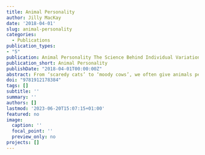 ```yaml
---
title: Animal Personality
author: Jilly MacKay
date: '2018-04-01'
slug: animal-personality
categories:
  - Publications
publication_types:
- "5"
publication: Animal Personality The Science Behind Individual Variation
publication_short: Animal Personality
publishDate: "2018-04-01T00:00:00Z"
abstract: From ‘scaredy cats’ to ‘moody cows’, we often give animals personality when we talk about them, but does this have any basis in scientific fact? How can we tell if a cat is feeling fear, and how does a grumpy cow behave? What would make an animal an individual? And what makes them unique? Only recently has science confirmed that animals have distinct individual personalities, shown through behavioural research. Animal Personality introduces the fundamentals of personality science and research, describing the history of behavioural testing, and then drills into scientific measurement, recording and statistical analysis of individual personalities in animals. The author shows how the implications of animals having personalities affects how we treat and care for pets, farm animals and wildlife. Interesting questions are posed, such as what is the evolutionary reason for traits like fearfulness, aggression and sociability? Have we anthropomorphised animals’ needs for social interactions? What are the neurological and genetic bases of personality? How has personality affected the domestication of wild species? And it questions long held beliefs about animal traits such as dominance theory. Animal Personality provides a fascinating and informed insight into the science of personality and its application to non-human animals. Ethologists and animal owners will find this an illuminating and thought-provoking resource. Dr Jill R D MacKay is a researcher and lecturer at the Royal (Dick) School of Veterinary Studies at the University of Edinburgh. She is extremely passionate about science communication and has been heavily involved with the Jeanne Marchig Centre for International Animal Welfare Education’s outreach practices, including the Animal Behaviour and Welfare Massive Open Online Course. She coordinates and teaches on a range of animal welfare courses at the University of Edinburgh, from postgraduate to further education levels.
doi: "9781912178384"
tags: []
subtitle: ''
summary: ''
authors: []
lastmod: '2023-06-20T15:07:15+01:00'
featured: no
image:
  caption: ''
  focal_point: ''
  preview_only: no
projects: []
---
```


